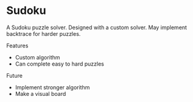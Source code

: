 # Sudoku

A Sudoku puzzle solver. Designed with a custom solver. May implement backtrace for harder puzzles. 

Features
- Custom algorithm
- Can complete easy to hard puzzles  

Future
- Implement stronger algorithm
- Make a visual board